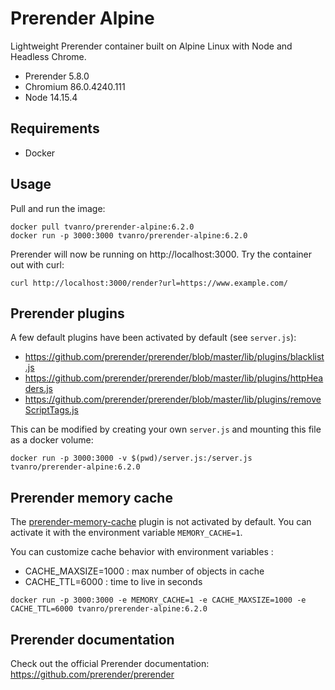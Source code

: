 # Prerender Alpine

Lightweight Prerender container built on Alpine Linux with Node and Headless Chrome.

- Prerender 5.8.0
- Chromium 86.0.4240.111
- Node 14.15.4

## Requirements

- Docker

## Usage

Pull and run the image:

```
docker pull tvanro/prerender-alpine:6.2.0
docker run -p 3000:3000 tvanro/prerender-alpine:6.2.0
```
Prerender will now be running on http://localhost:3000. Try the container out with curl:

```
curl http://localhost:3000/render?url=https://www.example.com/
```

## Prerender plugins

A few default plugins have been activated by default (see `server.js`):
- https://github.com/prerender/prerender/blob/master/lib/plugins/blacklist.js
- https://github.com/prerender/prerender/blob/master/lib/plugins/httpHeaders.js
- https://github.com/prerender/prerender/blob/master/lib/plugins/removeScriptTags.js

This can be modified by creating your own `server.js` and mounting this file as a docker volume:

```
docker run -p 3000:3000 -v $(pwd)/server.js:/server.js tvanro/prerender-alpine:6.2.0 
```

## Prerender memory cache

The [prerender-memory-cache](https://github.com/prerender/prerender-memory-cache) plugin is not activated by default.
You can activate it with the environment variable `MEMORY_CACHE=1`.

You can customize cache behavior with environment variables :
- CACHE_MAXSIZE=1000 : max number of objects in cache
- CACHE_TTL=6000 : time to live in seconds

```
docker run -p 3000:3000 -e MEMORY_CACHE=1 -e CACHE_MAXSIZE=1000 -e CACHE_TTL=6000 tvanro/prerender-alpine:6.2.0 
```

## Prerender documentation

Check out the official Prerender documentation: https://github.com/prerender/prerender
